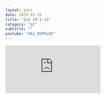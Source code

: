 ```yaml
---
layout: post
date: 2025-03-26
title: "삼상 10:1-13"
category: "qt"
subtitle: ""
youtube: "UKy_N5P9sUE"
---
```


<div class="youtube margin-large">
    <iframe src="https://www.youtube.com/embed/UKy_N5P9sUE" title="YouTube video player" frameborder="0" allow="accelerometer; autoplay; clipboard-write; encrypted-media; gyroscope; picture-in-picture; web-share" allowfullscreen></iframe>
</div>

